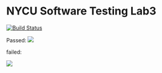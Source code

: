 # NYCU Software Testing Lab3
[![Build Status](https://travis-ci.com/wimterdom/509557012.svg?branch=main)](https://travis-ci.com/wimterdom/509557012)

Passed:
![](https://i.imgur.com/XM91Bsd.png)





failed:

![](https://i.imgur.com/b5vH3WX.png)
